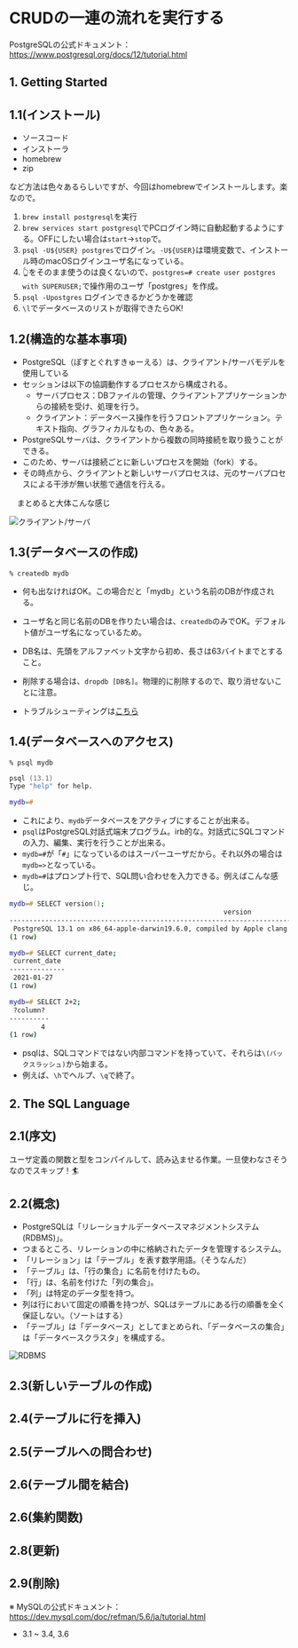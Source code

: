 # CRUDの一連の流れを実行する

PostgreSQLの公式ドキュメント：<https://www.postgresql.org/docs/12/tutorial.html>

## 1. Getting Started

## 1.1(インストール)

- ソースコード
- インストーラ
- homebrew
- zip

など方法は色々あるらしいですが、今回はhomebrewでインストールします。楽なので。

1. `brew install postgresql`を実行
1. `brew services start postgresql`でPCログイン時に自動起動するようにする。OFFにしたい場合は`start`→`stop`で。
1. `psql -U${USER} postgres`でログイン。`-U${USER}`は環境変数で、インストール時のmacOSログインユーザ名になっている。
1. 👆をそのまま使うのは良くないので、`postgres=# create user postgres with SUPERUSER;`で操作用のユーザ「postgres」を作成。
1. `psql -Upostgres` ログインできるかどうかを確認
1. `\l`でデータベースのリストが取得できたらOK!

## 1.2(構造的な基本事項)

- PostgreSQL（ぽすとぐれすきゅーえる）は、クライアント/サーバモデルを使用している
- セッションは以下の協調動作するプロセスから構成される。
  - サーバプロセス：DBファイルの管理、クライアントアプリケーションからの接続を受け、処理を行う。
  - クライアント：データベース操作を行うフロントアプリケーション。テキスト指向、グラフィカルなもの、色々ある。
- PostgreSQLサーバは、クライアントから複数の同時接続を取り扱うことができる。
- このため、サーバは接続ごとに新しいプロセスを開始（fork）する。
- その時点から、クライアントと新しいサーバプロセスは、元のサーバプロセスによる干渉が無い状態で通信を行える。

　まとめると大体こんな感じ

![クライアント/サーバ](クライアントサーバ.png)

## 1.3(データベースの作成)

`% createdb mydb`

- 何も出なければOK。この場合だと「mydb」という名前のDBが作成される。
- ユーザ名と同じ名前のDBを作りたい場合は、`createdb`のみでOK。デフォルト値がユーザ名になっているため。
- DB名は、先頭をアルファベット文字から初め、長さは63バイトまでとすること。
- 削除する場合は、`dropdb [DB名]`。物理的に削除するので、取り消せないことに注意。

- トラブルシューティングは[こちら](https://www.postgresql.jp/document/9.2/html/tutorial-createdb.html)

## 1.4(データベースへのアクセス)

`% psql mydb`

```zsh
psql (13.1)
Type "help" for help.

mydb=#
```

- これにより、`mydb`データベースをアクティブにすることが出来る。
- `psql`はPostgreSQL対話式端末プログラム。irb的な。対話式にSQLコマンドの入力、編集、実行を行うことが出来る。
- `mydb=#`が「`#`」になっているのはスーパーユーザだから。それ以外の場合は`mydb=>`となっている。
- `mydb=#`はプロンプト行で、SQL問い合わせを入力できる。例えばこんな感じ。

```zsh
mydb=# SELECT version();
                                                      version
-------------------------------------------------------------------------------------------------------------------
 PostgreSQL 13.1 on x86_64-apple-darwin19.6.0, compiled by Apple clang version 12.0.0 (clang-1200.0.32.27), 64-bit
(1 row)

mydb=# SELECT current_date;
 current_date
--------------
 2021-01-27
(1 row)

mydb=# SELECT 2+2;
 ?column?
----------
        4
(1 row)
```

- psqlは、SQLコマンドではない内部コマンドを持っていて、それらは`\(バックスラッシュ)`から始まる。
- 例えば、`\h`でヘルプ、`\q`で終了。

## 2. The SQL Language

## 2.1(序文)

ユーザ定義の関数と型をコンパイルして、読み込ませる作業。一旦使わなさそうなのでスキップ！🏄

## 2.2(概念)

- PostgreSQLは「リレーショナルデータベースマネジメントシステム(RDBMS)」。
- つまるところ、リレーションの中に格納されたデータを管理するシステム。
- 「リレーション」は「テーブル」を表す数学用語。（そうなんだ）
- 「テーブル」は、「行の集合」に名前を付けたもの。
- 「行」は、名前を付けた「列の集合」。
- 「列」は特定のデータ型を持つ。
- 列は行において固定の順番を持つが、SQLはテーブルにある行の順番を全く保証しない。（ソートはする）
- 「テーブル」は「データベース」としてまとめられ、「データベースの集合」は「データベースクラスタ」を構成する。

![RDBMS](RDBMS.png)

## 2.3(新しいテーブルの作成)

## 2.4(テーブルに行を挿入)

## 2.5(テーブルへの問合わせ)

## 2.6(テーブル間を結合)

## 2.6(集約関数)

## 2.8(更新)

## 2.9(削除)

※ MySQLの公式ドキュメント：<https://dev.mysql.com/doc/refman/5.6/ja/tutorial.html>

- 3.1 ~ 3.4, 3.6